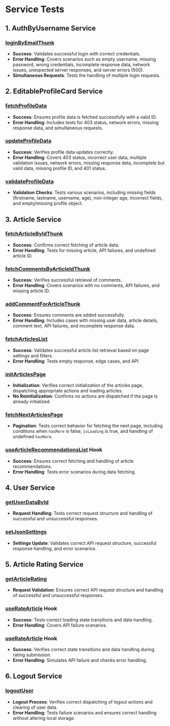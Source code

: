 # Service Tests

## 1. AuthByUsername Service

### [loginByEmailThunk](../../../src/features/AuthByUsername/model/services/loginByEmailThunk/loginByEmailThunk.test.ts)
- **Success**: Validates successful login with correct credentials.
- **Error Handling**: Covers scenarios such as empty username, missing password, wrong credentials, incomplete response data, network issues, unexpected server responses, and server errors (500).
- **Simultaneous Requests**: Tests the handling of multiple login requests.

## 2. EditableProfileCard Service

### [fetchProfileData](../../../src/features/EditableProfileCard/model/services/fetchProfileData/fetchProfileData.test.ts)
- **Success**: Ensures profile data is fetched successfully with a valid ID.
- **Error Handling**: Includes tests for 403 status, network errors, missing response data, and simultaneous requests.

### [updateProfileData](../../../src/features/EditableProfileCard/model/services/updateUserProfileThunk/updateUserProfileThunk.test.ts)
- **Success**: Verifies profile data updates correctly.
- **Error Handling**: Covers 403 status, incorrect user data, multiple validation issues, network errors, missing response data, incomplete but valid data, missing profile ID, and 401 status.

### [validateProfileData](../../../src/features/EditableProfileCard/model/services/validateProfileData/validateProfileData.test.ts)
- **Validation Checks**: Tests various scenarios, including missing fields (firstname, lastname, username, age), non-integer age, incorrect fields, and empty/missing profile object.

## 3. Article Service

### [fetchArticleByIdThunk](../../../src/entities/Article/model/services/fetchArticleByIdThunk/fetchArticleByIdThunk.test.ts)
- **Success**: Confirms correct fetching of article data.
- **Error Handling**: Tests for missing article, API failures, and undefined article ID.

### [fetchCommentsByArticleIdThunk](../../../src/features/ArticleComments/model/services/fetchCommentsByArticleIdThunk/fetchCommentsByArticleIdThunk.ts)
- **Success**: Verifies successful retrieval of comments.
- **Error Handling**: Covers scenarios with no comments, API failures, and missing article ID.

### [addCommentForArticleThunk](../../../src/features/ArticleComments/model/services/addCommentForArticleThunk/addCommentForArticleThunk.test.ts)
- **Success**: Ensures comments are added successfully.
- **Error Handling**: Includes cases with missing user data, article details, comment text, API failures, and incomplete response data.

### [fetchArticlesList](../../../src/pages/ArticlesPage/model/services/fetchArticlesList/fetchArticlesList.test.ts)
- **Success**: Validates successful article list retrieval based on page settings and filters.
- **Error Handling**: Tests empty response, edge cases, and API

### [initArticlesPage](../../../src/pages/ArticlesPage/model/services/initArticlesPage/initArticlesPage.test.ts)
- **Initialization**: Verifies correct initialization of the articles page, dispatching appropriate actions and loading articles.
- **No Reinitialization**: Confirms no actions are dispatched if the page is already initialized.

### [fetchNextArticlesPage](../../../src/pages/ArticlesPage/model/services/fetchNextArticlesPage/fetchNextArticlesPage.test.ts)
- **Pagination**: Tests correct behavior for fetching the next page, including conditions when `hasMore` is false, `isLoading` is true, and handling of undefined `hasMore`.

###  [useArticleRecommendationsList](../../../src/features/ArticleRecommendationsList/api/articleRecommendationsApi.test.tsx) Hook
- **Success**: Ensures correct fetching and handling of article recommendations.
- **Error Handling**: Tests error scenarios during data fetching.

## 4. User Service

### [getUserDataById](../../../src/entities/User/api/userApi.test.ts)
- **Request Handling**: Tests correct request structure and handling of successful and unsuccessful responses.

### [setJsonSettings](../../../src/entities/User/api/userApi.test.ts)
- **Settings Update**: Validates correct API request structure, successful response handling, and error scenarios.

## 5. Article Rating Service

### [getArticleRating](../../../src/features/ArticleRating/api/articleRatingApi.test.tsx)
- **Request Validation**: Ensures correct API request structure and handling of successful and unsuccessful responses.

###  [useRateArticle](../../../src/features/ArticleRating/api/articleRatingApi.test.tsx) Hook
- **Success**: Tests correct loading state transitions and data handling.
- **Error Handling**: Covers API failure scenarios.

###  [useRateArticle](../../../src/features/ArticleRating/api/articleRatingApi.test.tsx) Hook
- **Success**: Verifies correct state transitions and data handling during rating submission.
- **Error Handling**: Simulates API failure and checks error handling.

## 6. Logout Service

###  [logoutUser](../../../src/entities/User/model/services/logoutUser/logoutUser.ts)
- **Logout Process**: Verifies correct dispatching of logout actions and clearing of user data.
- **Error Handling**: Tests failure scenarios and ensures correct handling without altering local storage.




